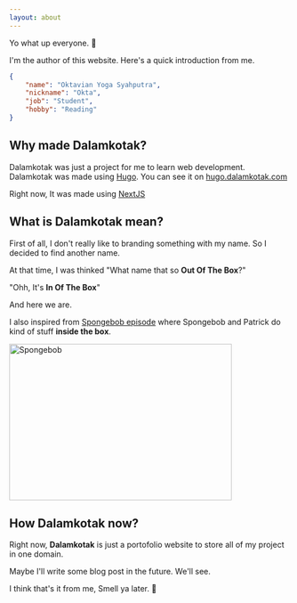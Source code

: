 ```yaml
---
layout: about
---
```


<script>
	import spongebob from '$lib/images/spongebob.gif';
</script>

Yo what up everyone. 👋

I'm the author of this website. Here's a quick introduction from me.

```json
{
	"name": "Oktavian Yoga Syahputra",
	"nickname": "Okta",
	"job": "Student",
	"hobby": "Reading"
}
```

## Why made Dalamkotak?

Dalamkotak was just a project for me to learn web development. Dalamkotak was made using [Hugo](https://gohugo.io/).
You can see it on [hugo.dalamkotak.com](https://hugo.dalamkotak.com)

Right now, It was made using [NextJS](https://nextjs.org/)

## What is Dalamkotak mean?

First of all, I don't really like to branding something with my name. So I decided to find another name.

At that time, I was thinked "What name that so **Out Of The Box**?"

"Ohh, It's **In Of The Box**"

And here we are.

I also inspired from [Spongebob episode](https://youtu.be/qrnUXu_BIgI) where Spongebob and Patrick do kind of stuff **inside the box**.

<img
  src={spongebob}
  width="400"
  height="281"
  alt="Spongebob"
/>

## How Dalamkotak now?

Right now, **Dalamkotak** is just a portofolio website to store all of my project in one domain.

Maybe I'll write some blog post in the future. We'll see.

I think that's it from me, Smell ya later. 👋
